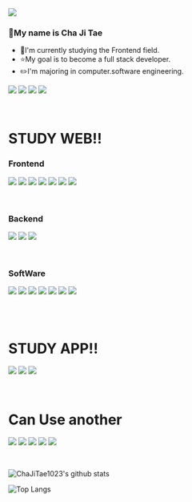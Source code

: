 <img src="https://capsule-render.vercel.app/api?type=waving&color=_hexcode&height=300&section=header&text=Cha%20Ji%20Tae&fontSize=90&animation=twinkling&fontColor=008080&fontAlign=50&fontAlignY=40&desc=WEB%20MASTER" />

### 👋My name is Cha Ji Tae
- 🔭I'm currently studying the Frontend field.  
- ⭐My goal is to become a full stack developer.  
- ✏️I'm majoring in computer.software engineering. 

<a href="https://www.notion.so/ideal-jitae/574437ec9dd5413db99572d6afda0cd3" target="_blank"><img src="https://img.shields.io/badge/Profile-f9af00?style=for-the-badge&logo=About.me&logoColor=white"/></a>
<a href="https://chajitae1023.github.io/" target="_blank"><img src="https://img.shields.io/badge/GitHubPages-222222?style=for-the-badge&logo=GitHubPages&logoColor=white"/></a>
<a href="https://www.instagram.com/daily_jitae/?hl=ko" target="_blank"><img src="https://img.shields.io/badge/Instagram-E4405F?style=for-the-badge&logo=Instagram&logoColor=white"/></a>
<a href="https://www.facebook.com/profile.php?id=100010915368820" target="_blank"><img src="https://img.shields.io/badge/Facebook-1877F2?style=for-the-badge&logo=Facebook&logoColor=white"/></a>

<br>

# STUDY WEB!!

### Frontend  
<code><img src="https://img.shields.io/badge/html5-%23E34F26.svg?style=for-the-badge&logo=html5&logoColor=white"/></code>
<code><img src="https://img.shields.io/badge/css3-%231572B6.svg?style=for-the-badge&logo=css3&logoColor=white"/></code>
<code><img src="https://img.shields.io/badge/javascript-%23323330.svg?style=for-the-badge&logo=javascript&logoColor=%23F7DF1E"/></code>
<code><img src="https://img.shields.io/badge/react-%2320232a.svg?style=for-the-badge&logo=react&logoColor=%2361DAFB"/></code>
<code><img src="https://img.shields.io/badge/vue.js-%2335495e.svg?style=for-the-badge&logo=vue.js&logoColor=%234FC08D"/></code>
<code><img src="https://img.shields.io/badge/svelte-%23f1413d.svg?style=for-the-badge&logo=svelte&logoColor=white"/></code>
<code><img src="https://img.shields.io/badge/typescript-%23007ACC.svg?style=for-the-badge&logo=typescript&logoColor=white"/></code>

<br>

### Backend  
<code><img src="https://img.shields.io/badge/spring-%236DB33F.svg?style=for-the-badge&logo=spring&logoColor=white"/></code>
<code><img src="https://img.shields.io/badge/node.js-6DA55F?style=for-the-badge&logo=node.js&logoColor=white"/></code>
<code><img src="https://img.shields.io/badge/django-%23092E20.svg?style=for-the-badge&logo=django&logoColor=white"/></code>

<br>

### SoftWare  
<code><img src="https://img.shields.io/badge/Adobe%20Premiere%20Pro-9999FF.svg?style=for-the-badge&logo=Adobe%20Premiere%20Pro&logoColor=white"/></code>
<code><img src="https://img.shields.io/badge/Adobe%20After%20Effects-9999FF.svg?style=for-the-badge&logo=Adobe%20After%20Effects&logoColor=white"/></code>
<code><img src="https://img.shields.io/badge/Adobe photoshop-%2331A8FF.svg?style=for-the-badge&logo=adobephotoshop&logoColor=white"/></code>
<code><img src="https://img.shields.io/badge/Adobe illustrator-%23FF9A00.svg?style=for-the-badge&logo=adobeillustrator&logoColor=white"/></code>
<code><img src="https://img.shields.io/badge/Adobe%20XD-470137?style=for-the-badge&logo=Adobe%20XD&logoColor=#FF61F6"/></code>
<code><img src="https://img.shields.io/badge/figma-%23F24E1E.svg?style=for-the-badge&logo=figma&logoColor=white"/></code>
<code><img src="https://img.shields.io/badge/Slack-4A154B?style=for-the-badge&logo=slack&logoColor=white"/></code>

<br><br>

# STUDY APP!!
<code><img src="https://img.shields.io/badge/kotlin-%230095D5.svg?style=for-the-badge&logo=kotlin&logoColor=white"/></code>
<code><img src="https://img.shields.io/badge/swift-F54A2A?style=for-the-badge&logo=swift&logoColor=white"/></code>
<code><img src="https://img.shields.io/badge/Flutter-%2302569B.svg?style=for-the-badge&logo=Flutter&logoColor=white"/></code>

<br>

# Can Use another
<code><img src="https://img.shields.io/badge/c-%2300599C.svg?style=for-the-badge&logo=c&logoColor=white"/></code>
<code><img src="https://img.shields.io/badge/c++-%2300599C.svg?style=for-the-badge&logo=c%2B%2B&logoColor=white"/></code>
<code><img src="https://img.shields.io/badge/c%23-%23239120.svg?style=for-the-badge&logo=c-sharp&logoColor=white"/></code>
<code><img src="https://img.shields.io/badge/java-%23ED8B00.svg?style=for-the-badge&logo=java&logoColor=white"/></code>
<code><img src="https://img.shields.io/badge/python-3670A0?style=for-the-badge&logo=python&logoColor=ffdd54"/></code>
  

<br/>  
  
![ChaJiTae1023's github stats](https://github-readme-stats.vercel.app/api?username=ChaJiTae1023&show_icons=true&count_private=true&theme=react)

![Top Langs](https://github-readme-stats.vercel.app/api/top-langs/?username=ChaJiTae1023&layout=compact&theme=react)
